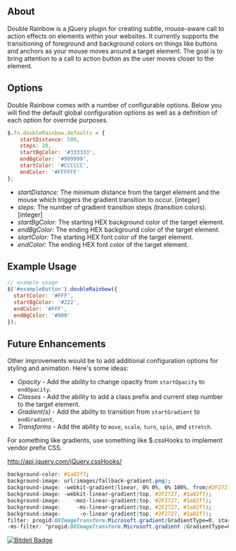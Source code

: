 ## About ##

Double Rainbow is a jQuery plugin for creating subtle, mouse-aware call to action effects on elements within your websites.
It currently supports the transitioning of foreground and background colors on things like buttons and anchors as your mouse
moves around a target element. The goal is to bring attention to a call to action button as the user moves closer to the element.

## Options ##

Double Rainbow comes with a number of configurable options. Below you will find the default global configuration options as well as a definition of each option for override purposes.

```js
$.fn.doubleRainbow.defaults = {
    startDistance: 500,
    steps: 20,
    startBgColor: '#333333',
    endBgColor: '#999999',
    startColor: '#CCCCCC',
    endColor: '#FFFFFF'
};
```

* _startDistance:_ The minimum distance from the target element and the mouse which triggers the gradient transition to occur. [integer]
* _steps:_ The number of gradient transition steps (transition colors). [integer]
* _startBgColor:_ The starting HEX background color of the target element. 
* _endBgColor:_ The ending HEX background color of the target element.
* _startColor:_ The starting HEX font color of the target element.
* _endColor:_ The ending HEX font color of the target element.

## Example Usage ##

```javascript
// example usage
$('#exampleButton').doubleRainbow({
  startColor: '#FFF',
  startBgColor: '#222',
  endColor: '#FFF',
  endBgColor: '#900'
});
```

## Future Enhancements ##

Other improvements would be to add additional configuration options for styling and animation. Here's some ideas:

* _Opacity_ - Add the ability to change opacity from `startOpacity` to `endOpacity`.
* _Classes_ - Add the ability to add a class prefix and current step number to the target element.
* _Gradient(s)_ - Add the ability to transition from `startGradient` to `endGradient`.
* _Transforms_ - Add the ability to `move`, `scale`, `turn`, `spin`, and `stretch`.

For something like gradients, use something like $.cssHooks to implement vendor prefix CSS.

http://api.jquery.com/jQuery.cssHooks/

```css
background-color: #1a82f7;
background-image: url(images/fallback-gradient.png);
background-image: -webkit-gradient(linear, 0% 0%, 0% 100%, from(#2F2727), to(#1a82f7));
background-image: -webkit-linear-gradient(top, #2F2727, #1a82f7);
background-image:    -moz-linear-gradient(top, #2F2727, #1a82f7);
background-image:     -ms-linear-gradient(top, #2F2727, #1a82f7);
background-image:      -o-linear-gradient(top, #2F2727, #1a82f7);
filter: progid:DXImageTransform.Microsoft.gradient(GradientType=0, startColorstr=#1471da, endColorstr=#1C85FB);
-ms-filter: "progid:DXImageTransform.Microsoft.gradient (GradientType=0, startColorstr=#1471da, endColorstr=#1C85FB)";
```

[![Bitdeli Badge](https://d2weczhvl823v0.cloudfront.net/cballou/jquery-double-rainbow-plugin/trend.png)](https://bitdeli.com/free "Bitdeli Badge")

